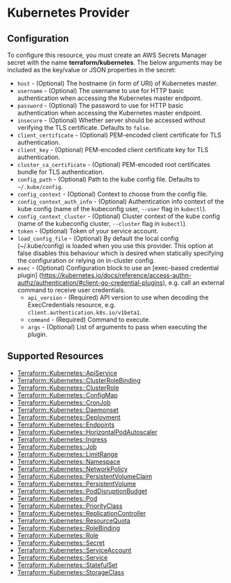 # Kubernetes Provider

## Configuration

To configure this resource, you must create an AWS Secrets Manager secret with the name **terraform/kubernetes**. The below arguments may be included as the key/value or JSON properties in the secret:

* `host` - (Optional) The hostname (in form of URI) of Kubernetes master.
* `username` - (Optional) The username to use for HTTP basic authentication when accessing the Kubernetes master endpoint.
* `password` - (Optional) The password to use for HTTP basic authentication when accessing the Kubernetes master endpoint.
* `insecure` - (Optional) Whether server should be accessed without verifying the TLS certificate. Defaults to `false`.
* `client_certificate` - (Optional) PEM-encoded client certificate for TLS authentication.
* `client_key` - (Optional) PEM-encoded client certificate key for TLS authentication.
* `cluster_ca_certificate` - (Optional) PEM-encoded root certificates bundle for TLS authentication.
* `config_path` - (Optional) Path to the kube config file. Defaults to `~/.kube/config`.
* `config_context` - (Optional) Context to choose from the config file.
* `config_context_auth_info` - (Optional) Authentication info context of the kube config (name of the kubeconfig user, `--user` flag in `kubectl`).
* `config_context_cluster` - (Optional) Cluster context of the kube config (name of the kubeconfig cluster, `--cluster` flag in `kubectl`).
* `token` - (Optional) Token of your service account.
* `load_config_file` - (Optional) By default the local config (~/.kube/config) is loaded when you use this provider. This option at false disables this behaviour which is desired when statically specifying the configuration or relying on in-cluster config.
* `exec` - (Optional) Configuration block to use an [exec-based credential plugin] (https://kubernetes.io/docs/reference/access-authn-authz/authentication/#client-go-credential-plugins), e.g. call an external command to receive user credentials.
  * `api_version` - (Required) API version to use when decoding the ExecCredentials resource, e.g. `client.authentication.k8s.io/v1beta1`.
  * `command` - (Required) Command to execute.
  * `args` - (Optional) List of arguments to pass when executing the plugin.


## Supported Resources

* [Terraform::Kubernetes::ApiService](../resources/kubernetes/Terraform-Kubernetes-ApiService/docs/README.md)
* [Terraform::Kubernetes::ClusterRoleBinding](../resources/kubernetes/Terraform-Kubernetes-ClusterRoleBinding/docs/README.md)
* [Terraform::Kubernetes::ClusterRole](../resources/kubernetes/Terraform-Kubernetes-ClusterRole/docs/README.md)
* [Terraform::Kubernetes::ConfigMap](../resources/kubernetes/Terraform-Kubernetes-ConfigMap/docs/README.md)
* [Terraform::Kubernetes::CronJob](../resources/kubernetes/Terraform-Kubernetes-CronJob/docs/README.md)
* [Terraform::Kubernetes::Daemonset](../resources/kubernetes/Terraform-Kubernetes-Daemonset/docs/README.md)
* [Terraform::Kubernetes::Deployment](../resources/kubernetes/Terraform-Kubernetes-Deployment/docs/README.md)
* [Terraform::Kubernetes::Endpoints](../resources/kubernetes/Terraform-Kubernetes-Endpoints/docs/README.md)
* [Terraform::Kubernetes::HorizontalPodAutoscaler](../resources/kubernetes/Terraform-Kubernetes-HorizontalPodAutoscaler/docs/README.md)
* [Terraform::Kubernetes::Ingress](../resources/kubernetes/Terraform-Kubernetes-Ingress/docs/README.md)
* [Terraform::Kubernetes::Job](../resources/kubernetes/Terraform-Kubernetes-Job/docs/README.md)
* [Terraform::Kubernetes::LimitRange](../resources/kubernetes/Terraform-Kubernetes-LimitRange/docs/README.md)
* [Terraform::Kubernetes::Namespace](../resources/kubernetes/Terraform-Kubernetes-Namespace/docs/README.md)
* [Terraform::Kubernetes::NetworkPolicy](../resources/kubernetes/Terraform-Kubernetes-NetworkPolicy/docs/README.md)
* [Terraform::Kubernetes::PersistentVolumeClaim](../resources/kubernetes/Terraform-Kubernetes-PersistentVolumeClaim/docs/README.md)
* [Terraform::Kubernetes::PersistentVolume](../resources/kubernetes/Terraform-Kubernetes-PersistentVolume/docs/README.md)
* [Terraform::Kubernetes::PodDisruptionBudget](../resources/kubernetes/Terraform-Kubernetes-PodDisruptionBudget/docs/README.md)
* [Terraform::Kubernetes::Pod](../resources/kubernetes/Terraform-Kubernetes-Pod/docs/README.md)
* [Terraform::Kubernetes::PriorityClass](../resources/kubernetes/Terraform-Kubernetes-PriorityClass/docs/README.md)
* [Terraform::Kubernetes::ReplicationController](../resources/kubernetes/Terraform-Kubernetes-ReplicationController/docs/README.md)
* [Terraform::Kubernetes::ResourceQuota](../resources/kubernetes/Terraform-Kubernetes-ResourceQuota/docs/README.md)
* [Terraform::Kubernetes::RoleBinding](../resources/kubernetes/Terraform-Kubernetes-RoleBinding/docs/README.md)
* [Terraform::Kubernetes::Role](../resources/kubernetes/Terraform-Kubernetes-Role/docs/README.md)
* [Terraform::Kubernetes::Secret](../resources/kubernetes/Terraform-Kubernetes-Secret/docs/README.md)
* [Terraform::Kubernetes::ServiceAccount](../resources/kubernetes/Terraform-Kubernetes-ServiceAccount/docs/README.md)
* [Terraform::Kubernetes::Service](../resources/kubernetes/Terraform-Kubernetes-Service/docs/README.md)
* [Terraform::Kubernetes::StatefulSet](../resources/kubernetes/Terraform-Kubernetes-StatefulSet/docs/README.md)
* [Terraform::Kubernetes::StorageClass](../resources/kubernetes/Terraform-Kubernetes-StorageClass/docs/README.md)